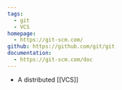```yaml
---
tags:
  - git
  - VCS
homepage:
  - https://git-scm.com/
github: https://github.com/git/git
documentation:
  - https://git-scm.com/doc
---
```

- A distributed [[VCS]]